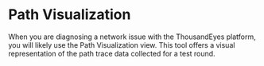 # Path Visualization

When you are diagnosing a network issue with the ThousandEyes platform, you will likely use the Path Visualization view. This tool offers a visual representation of the path trace data collected for a test round.
